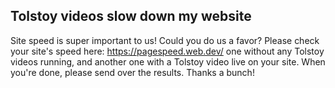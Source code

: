 ## Tolstoy videos slow down my website

Site speed is super important to us! Could you do us a favor? Please check your site's speed here: https://pagespeed.web.dev/ one without any Tolstoy videos running, and another one with a Tolstoy video live on your site. When you're done, please send over the results. Thanks a bunch!